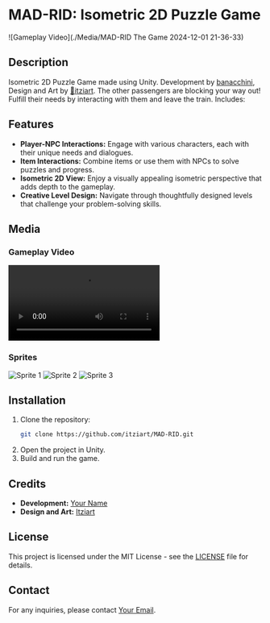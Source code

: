 # MAD-RID: Isometric 2D Puzzle Game

![Gameplay Video](./Media/MAD-RID The Game 2024-12-01 21-36-33)

## Description
Isometric 2D Puzzle Game made using Unity. Development by [banacchini](github.com/banacchini), Design and Art by [🎨itziart](https://www.artstation.com/itziart). The other passengers are blocking your way out! Fulfill their needs by interacting with them and leave the train. Includes:


## Features
- **Player-NPC Interactions:** Engage with various characters, each with their unique needs and dialogues.
- **Item Interactions:** Combine items or use them with NPCs to solve puzzles and progress.
- **Isometric 2D View:** Enjoy a visually appealing isometric perspective that adds depth to the gameplay.
- **Creative Level Design:** Navigate through thoughtfully designed levels that challenge your problem-solving skills.

## Media
### Gameplay Video
![Gameplay Video](./Media/gameplay_video.mp4)

### Sprites
![Sprite 1](./Media/sprite1.png)
![Sprite 2](./Media/sprite2.png)
![Sprite 3](./Media/sprite3.png)

## Installation
1. Clone the repository:
    ```bash
    git clone https://github.com/itziart/MAD-RID.git
    ```
2. Open the project in Unity.
3. Build and run the game.

## Credits
- **Development:** [Your Name](https://github.com/banacchini)
- **Design and Art:** [Itziart](https://github.com/itziart)

## License
This project is licensed under the MIT License - see the [LICENSE](LICENSE) file for details.

## Contact
For any inquiries, please contact [Your Email](mailto:your.email@example.com).
